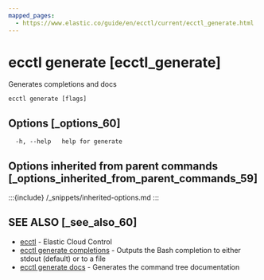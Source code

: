 ```yaml
---
mapped_pages:
  - https://www.elastic.co/guide/en/ecctl/current/ecctl_generate.html
---
```


# ecctl generate [ecctl_generate]

Generates completions and docs

```
ecctl generate [flags]
```


## Options [_options_60]

```
  -h, --help   help for generate
```


## Options inherited from parent commands [_options_inherited_from_parent_commands_59]

:::{include} /_snippets/inherited-options.md
:::


## SEE ALSO [_see_also_60]

* [ecctl](/reference/ecctl.md)	 - Elastic Cloud Control
* [ecctl generate completions](/reference/ecctl_generate_completions.md)	 - Outputs the Bash completion to either stdout (default) or to a file
* [ecctl generate docs](/reference/ecctl_generate_docs.md)	 - Generates the command tree documentation

